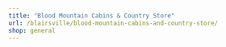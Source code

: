 ```yaml
---
title: "Blood Mountain Cabins & Country Store"
url: /blairsville/blood-mountain-cabins-and-country-store/
shop: general
---
```

